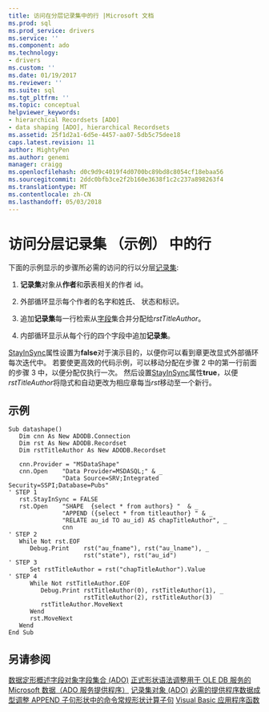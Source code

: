 ```yaml
---
title: 访问在分层记录集中的行 |Microsoft 文档
ms.prod: sql
ms.prod_service: drivers
ms.service: ''
ms.component: ado
ms.technology:
- drivers
ms.custom: ''
ms.date: 01/19/2017
ms.reviewer: ''
ms.suite: sql
ms.tgt_pltfrm: ''
ms.topic: conceptual
helpviewer_keywords:
- hierarchical Recordsets [ADO]
- data shaping [ADO], hierarchical Recordsets
ms.assetid: 25f1d2a1-6d5e-4457-aa07-5db5c75dee18
caps.latest.revision: 11
author: MightyPen
ms.author: genemi
manager: craigg
ms.openlocfilehash: d0c9d9c4019f4d0700bc89bd8c8054cf18ebaa56
ms.sourcegitcommit: 2ddc0bfb3ce2f2b160e3638f1c2c237a898263f4
ms.translationtype: MT
ms.contentlocale: zh-CN
ms.lasthandoff: 05/03/2018
---
```

# <a name="accessing-rows-in-a-hierarchical-recordset-example"></a>访问分层记录集 （示例） 中的行
下面的示例显示的步骤所必需的访问的行以分层[记录集](../../../ado/reference/ado-api/recordset-object-ado.md):

1.  **记录集**对象从**作者**和**示**表相关的作者 id。

2.  外部循环显示每个作者的名字和姓氏、 状态和标识。

3.  追加**记录集**每一行检索从[字段](../../../ado/reference/ado-api/fields-collection-ado.md)集合并分配给*rstTitleAuthor*。

4.  内部循环显示从每个行的四个字段中追加**记录集**。

 [StayInSync](../../../ado/reference/ado-api/stayinsync-property.md)属性设置为**false**对于演示目的，以便你可以看到章更改显式外部循环每次迭代中。 若要使更高效的代码示例，可以移动分配在步骤 2 中的第一行前面的步骤 3 中，以便分配仅执行一次。 然后设置[StayInSync](../../../ado/reference/ado-api/stayinsync-property.md)属性**true**，以便*rstTitleAuthor*将隐式和自动更改为相应章每当*rst*移动至一个新行。

## <a name="example"></a>示例

```
Sub datashape()
   Dim cnn As New ADODB.Connection
   Dim rst As New ADODB.Recordset
   Dim rstTitleAuthor As New ADODB.Recordset

   cnn.Provider = "MSDataShape"
   cnn.Open    "Data Provider=MSDASQL;" & _
               "Data Source=SRV;Integrated Security=SSPI;Database=Pubs"
' STEP 1
   rst.StayInSync = FALSE
   rst.Open    "SHAPE  {select * from authors} "  & _
               "APPEND ({select * from titleauthor} " & _
               "RELATE au_id TO au_id) AS chapTitleAuthor", _
               cnn
' STEP 2
   While Not rst.EOF
      Debug.Print    rst("au_fname"), rst("au_lname"), _
                     rst("state"), rst("au_id")
' STEP 3
      Set rstTitleAuthor = rst("chapTitleAuthor").Value
' STEP 4
      While Not rstTitleAuthor.EOF
         Debug.Print rstTitleAuthor(0), rstTitleAuthor(1), _
                     rstTitleAuthor(2), rstTitleAuthor(3)
         rstTitleAuthor.MoveNext
      Wend
      rst.MoveNext
   Wend
End Sub
```

## <a name="see-also"></a>另请参阅
 [数据定形概述](../../../ado/guide/data/data-shaping-overview.md)[字段对象](../../../ado/reference/ado-api/field-object.md)[字段集合 (ADO)](../../../ado/reference/ado-api/fields-collection-ado.md) [正式形状语法](../../../ado/guide/data/formal-shape-grammar.md)[调整用于 OLE DB 服务的 Microsoft 数据（ADO 服务提供程序）](../../../ado/guide/appendixes/microsoft-data-shaping-service-for-ole-db-ado-service-provider.md) [记录集对象 (ADO)](../../../ado/reference/ado-api/recordset-object-ado.md) [必需的提供程序数据成型](../../../ado/guide/data/required-providers-for-data-shaping.md)[调整 APPEND 子句](../../../ado/guide/data/shape-append-clause.md)[形状中的命令常规](../../../ado/guide/data/shape-commands-in-general.md)[形状计算子句](../../../ado/guide/data/shape-compute-clause.md) [Visual Basic 应用程序函数](../../../ado/guide/data/visual-basic-for-applications-functions.md)
